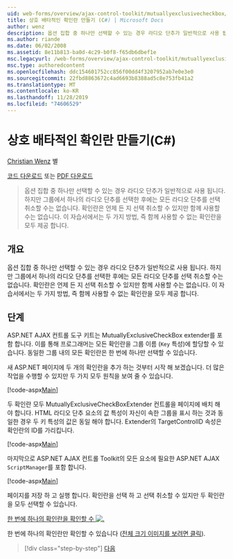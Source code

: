 ```yaml
---
uid: web-forms/overview/ajax-control-toolkit/mutuallyexclusivecheckbox/creating-mutually-exclusive-checkboxes-cs
title: 상호 배타적인 확인란 만들기 (C#) | Microsoft Docs
author: wenz
description: 옵션 집합 중 하나만 선택할 수 있는 경우 라디오 단추가 일반적으로 사용 됩니다. 그러나 그룹에서 하나의 라디오 단추를 선택 하면 단점이 있습니다,...
ms.author: riande
ms.date: 06/02/2008
ms.assetid: 8e11b813-ba0d-4c29-b0f8-f65db6dbef1e
msc.legacyurl: /web-forms/overview/ajax-control-toolkit/mutuallyexclusivecheckbox/creating-mutually-exclusive-checkboxes-cs
msc.type: authoredcontent
ms.openlocfilehash: ddc154601752cc856f00dd4f3207952ab7e0e3e0
ms.sourcegitcommit: 22fbd8863672c4ad6693b8388ad5c8e753fb41a2
ms.translationtype: MT
ms.contentlocale: ko-KR
ms.lasthandoff: 11/28/2019
ms.locfileid: "74606529"
---
```

# <a name="creating-mutually-exclusive-checkboxes-c"></a>상호 배타적인 확인란 만들기(C#)

[Christian Wenz](https://github.com/wenz) 별

[코드 다운로드](https://download.microsoft.com/download/9/3/f/93f8daea-bebd-4821-833b-95205389c7d0/MutuallyExclusiveCheckBox0.cs.zip) 또는 [PDF 다운로드](https://download.microsoft.com/download/b/6/a/b6ae89ee-df69-4c87-9bfb-ad1eb2b23373/mutuallyexclusivecheckbox0CS.pdf)

> 옵션 집합 중 하나만 선택할 수 있는 경우 라디오 단추가 일반적으로 사용 됩니다. 하지만 그룹에서 하나의 라디오 단추를 선택한 후에는 모든 라디오 단추를 선택 취소할 수는 없습니다. 확인란은 언제 든 지 선택 취소할 수 있지만 함께 사용할 수는 없습니다. 이 자습서에서는 두 가지 방법, 즉 함께 사용할 수 없는 확인란을 모두 제공 합니다.

## <a name="overview"></a>개요

옵션 집합 중 하나만 선택할 수 있는 경우 라디오 단추가 일반적으로 사용 됩니다. 하지만 그룹에서 하나의 라디오 단추를 선택한 후에는 모든 라디오 단추를 선택 취소할 수는 없습니다. 확인란은 언제 든 지 선택 취소할 수 있지만 함께 사용할 수는 없습니다. 이 자습서에서는 두 가지 방법, 즉 함께 사용할 수 없는 확인란을 모두 제공 합니다.

## <a name="steps"></a>단계

ASP.NET AJAX 컨트롤 도구 키트는 MutuallyExclusiveCheckBox extender를 포함 합니다. 이를 통해 프로그래머는 모든 확인란을 그룹 이름 (`Key` 특성)에 할당할 수 있습니다. 동일한 그룹 내의 모든 확인란은 한 번에 하나만 선택할 수 있습니다.

새 ASP.NET 페이지에 두 개의 확인란을 추가 하는 것부터 시작 해 보겠습니다. 더 많은 작업을 수행할 수 있지만 두 가지 모두 원칙을 보여 줄 수 있습니다.

[!code-aspx[Main](creating-mutually-exclusive-checkboxes-cs/samples/sample1.aspx)]

두 확인란 모두 MutuallyExclusiveCheckBoxExtender 컨트롤을 페이지에 배치 해야 합니다. HTML 라디오 단추 요소의 값 특성이 자신이 속한 그룹을 표시 하는 것과 동일한 경우 두 키 특성의 값은 동일 해야 합니다. Extender의 TargetControlID 속성은 확인란의 ID를 가리킵니다.

[!code-aspx[Main](creating-mutually-exclusive-checkboxes-cs/samples/sample2.aspx)]

마지막으로 ASP.NET AJAX 컨트롤 Toolkit의 모든 요소에 필요한 ASP.NET AJAX `ScriptManager`를 포함 합니다.

[!code-aspx[Main](creating-mutually-exclusive-checkboxes-cs/samples/sample3.aspx)]

페이지를 저장 하 고 실행 합니다. 확인란을 선택 하 고 선택 취소할 수 있지만 두 확인란을 모두 선택할 수 있습니다.

[한 번에 하나의 확인란을 확인할 수 ![.](creating-mutually-exclusive-checkboxes-cs/_static/image2.png)](creating-mutually-exclusive-checkboxes-cs/_static/image1.png)

한 번에 하나의 확인란만 확인할 수 있습니다 ([전체 크기 이미지를 보려면 클릭](creating-mutually-exclusive-checkboxes-cs/_static/image3.png)).

> [!div class="step-by-step"]
> [다음](creating-mutually-exclusive-checkboxes-vb.md)
